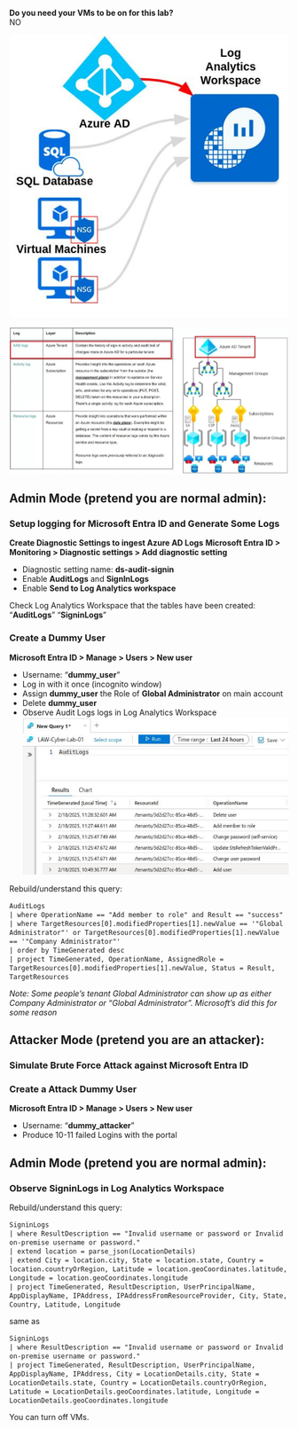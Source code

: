 **Do you need your VMs to be on for this lab?**  
NO  

![|530](images/250221T10-06-25-ka0ft8.jpg)

![|660](images/250221T14-00-55-qiydar.jpg)
## Admin Mode (pretend you are normal admin):
### Setup logging for Microsoft Entra ID and Generate Some Logs
**Create Diagnostic Settings to ingest Azure AD Logs**
**Microsoft Entra ID > Monitoring > Diagnostic settings > Add diagnostic setting**
- Diagnostic setting name: **ds-audit-signin**
- Enable **AuditLogs** and **SignInLogs**
- Enable **Send to Log Analytics workspace**

Check Log Analytics Workspace that the tables have been created: “**AuditLogs**” “**SigninLogs**”
### Create a Dummy User
**Microsoft Entra ID > Manage > Users > New user**
- Username: “**dummy_user**”
- Log in with it once (incognito window)
- Assign **dummy_user** the Role of **Global Administrator** on main account
- Delete **dummy_user**  
- Observe Audit Logs logs in Log Analytics Workspace  
![|660](images/250218T11-38-31-kfpc01.jpg)

Rebuild/understand this query:  
```
AuditLogs
| where OperationName == "Add member to role" and Result == "success"
| where TargetResources[0].modifiedProperties[1].newValue == '"Global Administrator"' or TargetResources[0].modifiedProperties[1].newValue == '"Company Administrator"' 
| order by TimeGenerated desc
| project TimeGenerated, OperationName, AssignedRole = TargetResources[0].modifiedProperties[1].newValue, Status = Result, TargetResources
```  

*Note: Some people’s tenant Global Administrator can show up as either Company Administrator or “Global Administrator”. Microsoft’s did this for some reason*
## Attacker Mode (pretend you are an attacker):
### Simulate Brute Force Attack against Microsoft Entra ID

### Create a Attack Dummy User
**Microsoft Entra ID > Manage > Users > New user**
- Username: “**dummy_attacker**”
- Produce 10-11 failed Logins with the portal
## Admin Mode (pretend you are normal admin):
### Observe SigninLogs in Log Analytics Workspace
Rebuild/understand this query:
```
SigninLogs
| where ResultDescription == "Invalid username or password or Invalid on-premise username or password."
| extend location = parse_json(LocationDetails)
| extend City = location.city, State = location.state, Country = location.countryOrRegion, Latitude = location.geoCoordinates.latitude, Longitude = location.geoCoordinates.longitude
| project TimeGenerated, ResultDescription, UserPrincipalName, AppDisplayName, IPAddress, IPAddressFromResourceProvider, City, State, Country, Latitude, Longitude
```
same as
```
SigninLogs
| where ResultDescription == "Invalid username or password or Invalid on-premise username or password."
| project TimeGenerated, ResultDescription, UserPrincipalName, AppDisplayName, IPAddress, City = LocationDetails.city, State = LocationDetails.state, Country = LocationDetails.countryOrRegion, Latitude = LocationDetails.geoCoordinates.latitude, Longitude = LocationDetails.geoCoordinates.longitude
```
You can turn off VMs.